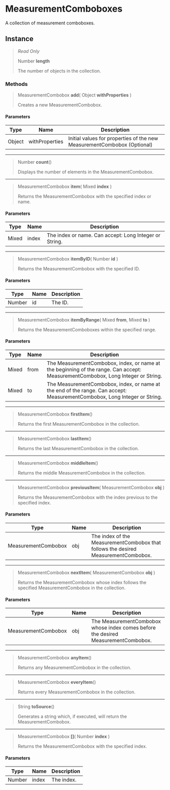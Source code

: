 # MeasurementComboboxes
A collection of measurement comboboxes.

## Instance
> *Read Only* 
> 
> Number **length** 
>
> The number of objects in the collection.

### Methods
> MeasurementCombobox **add**( Object **withProperties** )
> 
> Creates a new MeasurementCombobox.
#### Parameters
| Type | Name | Description |
|---|---|---|
| Object | withProperties | Initial values for properties of the new MeasurementCombobox (Optional) |

*** 
> Number **count**()
> 
> Displays the number of elements in the MeasurementCombobox.
*** 
> MeasurementCombobox **item**( Mixed **index** )
> 
> Returns the MeasurementCombobox with the specified index or name.
#### Parameters
| Type | Name | Description |
|---|---|---|
| Mixed | index | The index or name. Can accept: Long Integer or String. |

*** 
> MeasurementCombobox **itemByID**( Number **id** )
> 
> Returns the MeasurementCombobox with the specified ID.
#### Parameters
| Type | Name | Description |
|---|---|---|
| Number | id | The ID. |

*** 
> MeasurementCombobox **itemByRange**( Mixed **from**, Mixed **to** )
> 
> Returns the MeasurementComboboxes within the specified range.
#### Parameters
| Type | Name | Description |
|---|---|---|
| Mixed | from | The MeasurementCombobox, index, or name at the beginning of the range. Can accept: MeasurementCombobox, Long Integer or String. |
| Mixed | to | The MeasurementCombobox, index, or name at the end of the range. Can accept: MeasurementCombobox, Long Integer or String. |

*** 
> MeasurementCombobox **firstItem**()
> 
> Returns the first MeasurementCombobox in the collection.
*** 
> MeasurementCombobox **lastItem**()
> 
> Returns the last MeasurementCombobox in the collection.
*** 
> MeasurementCombobox **middleItem**()
> 
> Returns the middle MeasurementCombobox in the collection.
*** 
> MeasurementCombobox **previousItem**( MeasurementCombobox **obj** )
> 
> Returns the MeasurementCombobox with the index previous to the specified index.
#### Parameters
| Type | Name | Description |
|---|---|---|
| MeasurementCombobox | obj | The index of the MeasurementCombobox that follows the desired MeasurementCombobox. |

*** 
> MeasurementCombobox **nextItem**( MeasurementCombobox **obj** )
> 
> Returns the MeasurementCombobox whose index follows the specified MeasurementCombobox in the collection.
#### Parameters
| Type | Name | Description |
|---|---|---|
| MeasurementCombobox | obj | The MeasurementCombobox whose index comes before the desired MeasurementCombobox. |

*** 
> MeasurementCombobox **anyItem**()
> 
> Returns any MeasurementCombobox in the collection.
*** 
> MeasurementCombobox **everyItem**()
> 
> Returns every MeasurementCombobox in the collection.
*** 
> String **toSource**()
> 
> Generates a string which, if executed, will return the MeasurementCombobox.
*** 
> MeasurementCombobox **[]**( Number **index** )
> 
> Returns the MeasurementCombobox with the specified index.
#### Parameters
| Type | Name | Description |
|---|---|---|
| Number | index | The index. |


